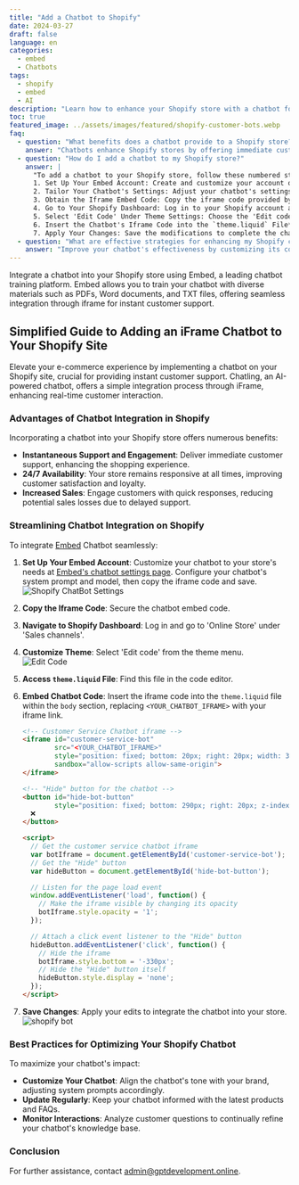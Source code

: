 ```yaml
---
title: "Add a Chatbot to Shopify"
date: 2024-03-27
draft: false
language: en
categories:
  - embed
  - Chatbots
tags:
  - shopify
  - embed
  - AI
description: "Learn how to enhance your Shopify store with a chatbot for improved customer engagement and support."
toc: true
featured_image: ../assets/images/featured/shopify-customer-bots.webp
faq:
  - question: "What benefits does a chatbot provide to a Shopify store?"
    answer: "Chatbots enhance Shopify stores by offering immediate customer support, ensuring your store is always available to assist customers, and potentially increasing sales through prompt engagement."
  - question: "How do I add a chatbot to my Shopify store?"
    answer: |
      "To add a chatbot to your Shopify store, follow these numbered steps:
      1. Set Up Your Embed Account: Create and customize your account on Embed to match your store's needs.
      2. Tailor Your Chatbot's Settings: Adjust your chatbot's settings within Embed for optimal alignment with your brand.
      3. Obtain the Iframe Embed Code: Copy the iframe code provided by Embed for your chatbot.
      4. Go to Your Shopify Dashboard: Log in to your Shopify account and access the dashboard.
      5. Select 'Edit Code' Under Theme Settings: Choose the 'Edit code' option for your active theme.
      6. Insert the Chatbot's Iframe Code into the `theme.liquid` File**: Embed the iframe code into the `theme.liquid` file of your theme.
      7. Apply Your Changes: Save the modifications to complete the chatbot integration."
  - question: "What are effective strategies for enhancing my Shopify chatbot's performance?"
    answer: "Improve your chatbot's effectiveness by customizing its communication style to reflect your brand, ensuring it's up-to-date with your latest offerings and frequently asked questions, and analyzing customer interactions to continuously refine its responses."
---
```


Integrate a chatbot into your Shopify store using Embed, a leading chatbot training platform. Embed allows you to train your chatbot with diverse materials such as PDFs, Word documents, and TXT files, offering seamless integration through iframe for instant customer support.


## Simplified Guide to Adding an iFrame Chatbot to Your Shopify Site

Elevate your e-commerce experience by implementing a chatbot on your Shopify site, crucial for providing instant customer support. Chatling, an AI-powered chatbot, offers a simple integration process through iFrame, enhancing real-time customer interaction.


### Advantages of Chatbot Integration in Shopify
Incorporating a chatbot into your Shopify store offers numerous benefits:

- **Instantaneous Support and Engagement**: Deliver immediate customer support, enhancing the shopping experience.
- **24/7 Availability**: Your store remains responsive at all times, improving customer satisfaction and loyalty.
- **Increased Sales**: Engage customers with quick responses, reducing potential sales losses due to delayed support.

### Streamlining Chatbot Integration on Shopify

To integrate [Embed](https://embed.gptdevelopment.online/login) Chatbot seamlessly:

1. **Set Up Your Embed Account**: Customize your chatbot to your store's needs at [Embed's chatbot settings page](https://embed.gptdevelopment.online/login). Configure your chatbot's system prompt and model, then copy the iframe code and save.
   ![Shopify ChatBot Settings](/images/embed/shopify-p1.png)

2. **Copy the Iframe Code**: Secure the chatbot embed code.

3. **Navigate to Shopify Dashboard**: Log in and go to 'Online Store' under 'Sales channels'.

4. **Customize Theme**: Select 'Edit code' from the theme menu.
   ![Edit Code](/images/embed/edit_code.png)

5. **Access `theme.liquid` File**: Find this file in the code editor.

6. **Embed Chatbot Code**: Insert the iframe code into the `theme.liquid` file within the `body` section, replacing `<YOUR_CHATBOT_IFRAME>` with your iframe link.

   ```html
   <!-- Customer Service Chatbot iframe -->
   <iframe id="customer-service-bot"
           src="<YOUR_CHATBOT_IFRAME>"
           style="position: fixed; bottom: 20px; right: 20px; width: 350px; height: 300px; border: none; border-radius: 10px; background-color: rgba(128, 128, 128, 0.5); box-shadow: 0 4px 8px rgba(0, 0, 0, 0.1); transition: bottom 0.5s, opacity 0.5s; z-index: 1000;"
           sandbox="allow-scripts allow-same-origin">
   </iframe>
   
   <!-- "Hide" button for the chatbot -->
   <button id="hide-bot-button"
           style="position: fixed; bottom: 290px; right: 20px; z-index: 1001; padding: 8px 16px; color: white; border: none; border-radius: 5px; cursor: pointer; box-shadow: 0 2px 6px rgba(0, 0, 0, 0.2);">
     ❌
   </button>
   
   <script>
     // Get the customer service chatbot iframe
     var botIframe = document.getElementById('customer-service-bot');
     // Get the "Hide" button
     var hideButton = document.getElementById('hide-bot-button');
   
     // Listen for the page load event
     window.addEventListener('load', function() {
       // Make the iframe visible by changing its opacity
       botIframe.style.opacity = '1';
     });
   
     // Attach a click event listener to the "Hide" button
     hideButton.addEventListener('click', function() {
       // Hide the iframe
       botIframe.style.bottom = '-330px';
       // Hide the "Hide" button itself
       hideButton.style.display = 'none';
     });
   </script>
   ```

7. **Save Changes**: Apply your edits to integrate the chatbot into your store.
    ![shopify bot](/images/embed/shopify-bot.png)

### Best Practices for Optimizing Your Shopify Chatbot
To maximize your chatbot's impact:

- **Customize Your Chatbot**: Align the chatbot's tone with your brand, adjusting system prompts accordingly.
- **Update Regularly**: Keep your chatbot informed with the latest products and FAQs.
- **Monitor Interactions**: Analyze customer questions to continually refine your chatbot's knowledge base.


### Conclusion
For further assistance, contact admin@gptdevelopment.online.
